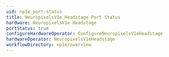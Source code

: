 ```yaml
---
uid: np1e_port-status
title: NeuropixelsV1e Headstage Port Status
hardware: NeuropixelsV1e Headstage
portStatus: true
configureHardwareOperator: ConfigureNeuropixelsV1eHeadstage
hardwareOperator: NeuropixelsV1eHeadstage
workflowDirectory: np1e/overview
---
```

